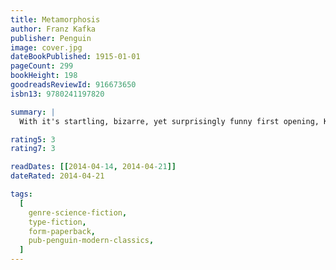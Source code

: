 ```yaml
---
title: Metamorphosis
author: Franz Kafka
publisher: Penguin
image: cover.jpg
dateBookPublished: 1915-01-01
pageCount: 299
bookHeight: 198
goodreadsReviewId: 916673650
isbn13: 9780241197820

summary: |
  With it's startling, bizarre, yet surprisingly funny first opening, Kafka begins his masterpiece, The Metamorphosis. It is the story of a young man who, transformed overnight into a giant beetle-like insect, becomes an object of disgrace to his family, an outsider in his own home, a quintessentially alienated man. A harrowing—though absurdly comic—meditation on human feelings of inadequacy, guilt, and isolation, The Metamorphosis has taken its place as one of the most widely read and influential works of twentieth-century fiction.

rating5: 3
rating7: 3

readDates: [[2014-04-14, 2014-04-21]]
dateRated: 2014-04-21

tags:
  [
    genre-science-fiction,
    type-fiction,
    form-paperback,
    pub-penguin-modern-classics,
  ]
---
```

